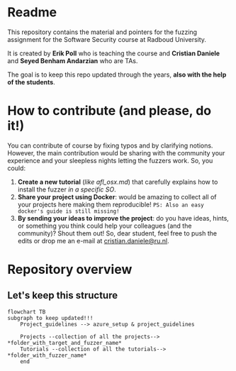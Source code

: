 # Readme

This repository contains the material and pointers for the fuzzing assignment for the Software Security course at Radboud University.

It is created by **Erik Poll** who is teaching the course and **Cristian Daniele** and **Seyed Benham Andarzian** who are TAs.

The goal is to keep this repo updated through the years, **also with the help of the students**.

# How to contribute (and please, do it!)

You can contribute of course by fixing typos and by clarifying notions. 
However, the main contribution would be sharing with the community your experience and your sleepless nights letting the fuzzers work. 
So, you could:
1) **Create a new tutorial** (*like afl_osx.md*) that carefully explains how to install the fuzzer *in a specific SO*.
2) **Share your project using Docker**: would be amazing to collect all of your projects here making them reproducible!
   ```PS: Also an easy docker's guide is still missing!```
3) **By sending your ideas to improve the project**: do you have ideas, hints, or something you think could help your colleagues (and the community)? Shout them out!
So, dear student, feel free to push the edits or drop me an e-mail at cristian.daniele@ru.nl.

# Repository overview
## Let's keep this structure
```mermaid
flowchart TB
subgraph to keep updated!!!
    Project_guidelines --> azure_setup & project_guidelines

    Projects --collection of all the projects--> *folder_with_target_and_fuzzer_name*
    Tutorials --collection of all the tutorials--> *folder_with_fuzzer_name*
    end
```


    
